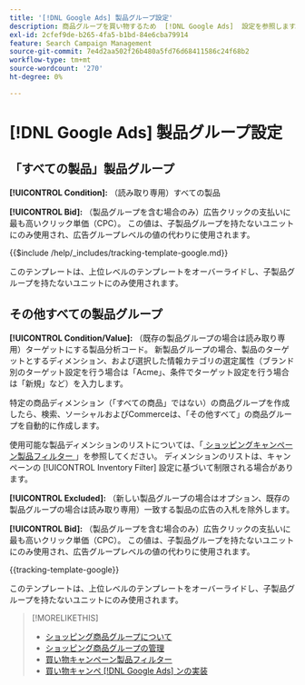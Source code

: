 ```yaml
---
title: '[!DNL Google Ads] 製品グループ設定'
description: 商品グループを買い物するため  [!DNL Google Ads]  設定を参照します。
exl-id: 2cfef9de-b265-4fa5-b1bd-84e6cba79914
feature: Search Campaign Management
source-git-commit: 7e4d2aa502f26b480a5fd76d68411586c24f68b2
workflow-type: tm+mt
source-wordcount: '270'
ht-degree: 0%

---
```


# [!DNL Google Ads] 製品グループ設定

## 「すべての製品」製品グループ

**[!UICONTROL Condition]:** （読み取り専用）すべての製品

**[!UICONTROL Bid]:** （製品グループを含む場合のみ）広告クリックの支払いに最も高いクリック単価（CPC）。 この値は、子製品グループを持たないユニットにのみ使用され、広告グループレベルの値の代わりに使用されます。

<!-- **[!UICONTROL Tracking Template]:** -->

{{$include /help/_includes/tracking-template-google.md}}

このテンプレートは、上位レベルのテンプレートをオーバーライドし、子製品グループを持たないユニットにのみ使用されます。

## その他すべての製品グループ

**[!UICONTROL Condition/Value]:** （既存の製品グループの場合は読み取り専用）ターゲットにする製品分析コード。 新製品グループの場合、製品のターゲットとするディメンション、および選択した情報カテゴリの選定属性（ブランド別のターゲット設定を行う場合は「Acme」、条件でターゲット設定を行う場合は「新規」など）を入力します。

特定の商品ディメンション（「すべての商品」ではない）の商品グループを作成したら、検索、ソーシャルおよびCommerceは、「その他すべて」の商品グループを自動的に作成します。

使用可能な製品ディメンションのリストについては、「[ ショッピングキャンペーン製品フィルター ](/help/search-social-commerce/campaign-management/campaigns/shopping-campaign-product-filters.md)」を参照してください。 ディメンションのリストは、キャンペーンの [!UICONTROL Inventory Filter] 設定に基づいて制限される場合があります。

**[!UICONTROL Excluded]:** （新しい製品グループの場合はオプション、既存の製品グループの場合は読み取り専用）一致する製品の広告の入札を除外します。

**[!UICONTROL Bid]:** （製品グループを含む場合のみ）広告クリックの支払いに最も高いクリック単価（CPC）。 この値は、子製品グループを持たないユニットにのみ使用され、広告グループレベルの値の代わりに使用されます。

<!-- **[!UICONTROL Tracking Template]:** -->

<!-- ExL can't handle the same include twice in the same file, so using a snippet for the second occurrence.

{{$include /help/_includes/tracking-template-google.md}}
-->

{{tracking-template-google}}

このテンプレートは、上位レベルのテンプレートをオーバーライドし、子製品グループを持たないユニットにのみ使用されます。

>[!MORELIKETHIS]
>
>* [ ショッピング商品グループについて ](product-group-about.md)
>* [ ショッピング商品グループの管理 ](product-group-manage.md)
>* [ 買い物キャンペーン製品フィルター ](/help/search-social-commerce/campaign-management/campaigns/shopping-campaign-product-filters.md)
>* [ 買い物キャンペ  [!DNL Google Ads]  ンの実装 ](/help/search-social-commerce/campaign-management/special-workflows/google-shopping-campaigns.md)
